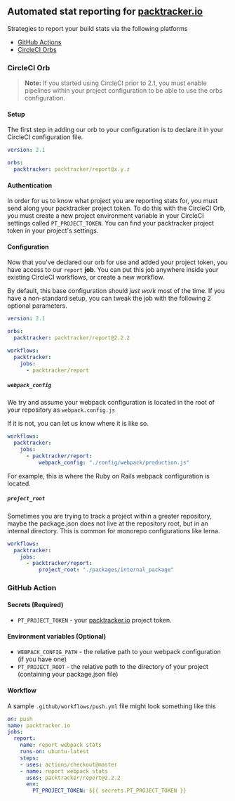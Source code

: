 ## Automated stat reporting for [packtracker.io](https://packtracker.io/?utm_source=github&utm_medium=action&utm_campaign=links)

Strategies to report your build stats via the following platforms

 - [GitHub Actions](#github-action)
 - [CircleCI Orbs](#cirlceci-orb)

### CircleCI Orb

> **Note:** If you started using CircleCI prior to 2.1, you must enable pipelines within your project configuration to be able to use the orbs configuration.

#### Setup

The first step in adding our orb to your configuration is to declare it in your CircleCI configuration file.

```yaml
version: 2.1

orbs:
  packtracker: packtracker/report@x.y.z
```

#### Authentication

In order for us to know what project you are reporting stats for, you must send along your packtracker project token.  To do this with the CircleCI Orb, you must create a new project environment variable in your CircleCI settings called `PT_PROJECT_TOKEN`.  You can find your packtracker project token in your project's settings.


#### Configuration

Now that you've declared our orb for use and added your project token, you have access to our
`report` **job**.  You can put this job anywhere inside your existing CircleCI workflows, or
create a new workflow.

By default, this base configuration should _just work_ most of the time.  If you have a non-standard
setup, you can tweak the job with the following 2 optional parameters.

```yml
version: 2.1

orbs:
  packtracker: packtracker/report@2.2.2

workflows:
  packtracker:
    jobs:
      - packtracker/report
```

##### `webpack_config`

We try and assume your webpack configuration is located in the root of your repository as `webpack.config.js`

If it is not, you can let us know where it is like so.

```yaml
workflows:
  packtracker:
    jobs:
      - packtracker/report:
          webpack_config: "./config/webpack/production.js"
```

For example, this is where the Ruby on Rails webpack configuration is located.

##### `project_root`

Sometimes you are trying to track a project within a greater repository, maybe the package.json
does not live at the repository root, but in an internal directory.  This is common for monorepo
configurations like lerna.

```yaml
workflows:
  packtracker:
    jobs:
      - packtracker/report:
          project_root: "./packages/internal_package"
```

### GitHub Action

#### Secrets (Required)

  - `PT_PROJECT_TOKEN` - your [packtracker.io](https://packtracker.io/?utm_source=github&utm_medium=action&utm_campaign=links) project token.

#### Environment variables (Optional)

  - `WEBPACK_CONFIG_PATH` - the relative path to your webpack configuration (if you have one)
  - `PT_PROJECT_ROOT` - the relative path to the directory of your project (containing your package.json file)

#### Workflow

A sample `.github/workflows/push.yml` file might look something like this

```yml
on: push
name: packtracker.io
jobs:
  report:
    name: report webpack stats
    runs-on: ubuntu-latest
    steps:
    - uses: actions/checkout@master
    - name: report webpack stats
      uses: packtracker/report@2.2.2
      env:
        PT_PROJECT_TOKEN: ${{ secrets.PT_PROJECT_TOKEN }}
```
